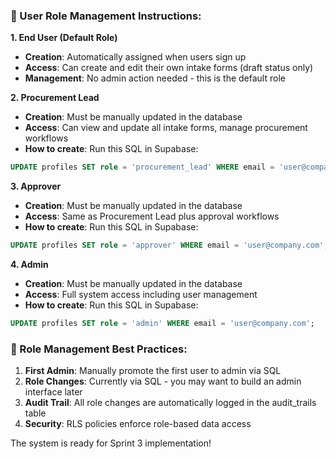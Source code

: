 ### 👥 User Role Management Instructions:

**1. End User (Default Role)**
- **Creation**: Automatically assigned when users sign up
- **Access**: Can create and edit their own intake forms (draft status only)
- **Management**: No admin action needed - this is the default role

**2. Procurement Lead**
- **Creation**: Must be manually updated in the database
- **Access**: Can view and update all intake forms, manage procurement workflows
- **How to create**: Run this SQL in Supabase:
```sql
UPDATE profiles SET role = 'procurement_lead' WHERE email = 'user@company.com';
```

**3. Approver** 
- **Creation**: Must be manually updated in the database
- **Access**: Same as Procurement Lead plus approval workflows
- **How to create**: Run this SQL in Supabase:
```sql
UPDATE profiles SET role = 'approver' WHERE email = 'user@company.com';
```

**4. Admin**
- **Creation**: Must be manually updated in the database  
- **Access**: Full system access including user management
- **How to create**: Run this SQL in Supabase:
```sql
UPDATE profiles SET role = 'admin' WHERE email = 'user@company.com';
```

### 🔧 Role Management Best Practices:
1. **First Admin**: Manually promote the first user to admin via SQL
2. **Role Changes**: Currently via SQL - you may want to build an admin interface later
3. **Audit Trail**: All role changes are automatically logged in the audit_trails table
4. **Security**: RLS policies enforce role-based data access

The system is ready for Sprint 3 implementation!
